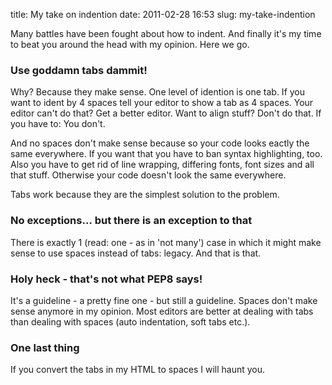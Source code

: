 title: My take on indention
date: 2011-02-28 16:53
slug: my-take-indention

Many battles have been fought about how to indent. And finally it's my time to beat you around the head with my opinion. Here we go.


### Use goddamn tabs dammit!

Why? Because they make sense. One level of idention is one tab. If you want to ident by 4 spaces tell your editor to show a tab as 4 spaces. Your editor can't do that? Get a better editor. Want to align stuff? Don't do that. If you have to: You don't.

And no spaces don't make sense because so your code looks eactly the same everywhere. If you want that you have to ban syntax highlighting, too. Also you have to get rid of line wrapping, differing fonts, font sizes and all that stuff. Otherwise your code doesn't look the same everywhere.

Tabs work because they are the simplest solution to the problem.


### No exceptions… but there is an exception to that

There is exactly 1 (read: one - as in 'not many') case in which it might make sense to use spaces instead of tabs: legacy. And that is that.


### Holy heck - that's not what PEP8 says!

It's a guideline - a pretty fine one - but still a guideline. Spaces don't make sense anymore in my opinion. Most editors are better at dealing with tabs than dealing with spaces (auto indentation, soft tabs etc.).


### One last thing

If you convert the tabs in my HTML to spaces I will haunt you.

